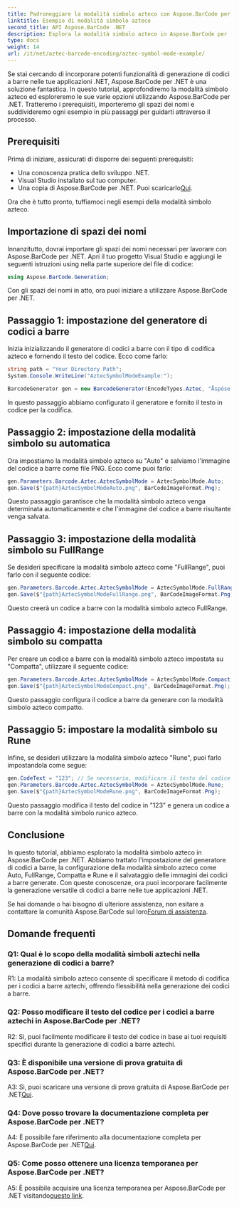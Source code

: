 ```yaml
---
title: Padroneggiare la modalità simbolo azteco con Aspose.BarCode per .NET
linktitle: Esempio di modalità simbolo azteco
second_title: API Aspose.BarCode .NET
description: Esplora la modalità simbolo azteco in Aspose.BarCode per .NET e scopri come generare facilmente codici a barre versatili. Mettiti alla prova con le modalità Auto, FullRange, Compact e Rune in questo tutorial completo.
type: docs
weight: 14
url: /it/net/aztec-barcode-encoding/aztec-symbol-mode-example/
---
```

Se stai cercando di incorporare potenti funzionalità di generazione di codici a barre nelle tue applicazioni .NET, Aspose.BarCode per .NET è una soluzione fantastica. In questo tutorial, approfondiremo la modalità simbolo azteco ed esploreremo le sue varie opzioni utilizzando Aspose.BarCode per .NET. Tratteremo i prerequisiti, importeremo gli spazi dei nomi e suddivideremo ogni esempio in più passaggi per guidarti attraverso il processo.

## Prerequisiti

Prima di iniziare, assicurati di disporre dei seguenti prerequisiti:

- Una conoscenza pratica dello sviluppo .NET.
- Visual Studio installato sul tuo computer.
-  Una copia di Aspose.BarCode per .NET. Puoi scaricarlo[Qui](https://releases.aspose.com/barcode/net/).

Ora che è tutto pronto, tuffiamoci negli esempi della modalità simbolo azteco.

## Importazione di spazi dei nomi

Innanzitutto, dovrai importare gli spazi dei nomi necessari per lavorare con Aspose.BarCode per .NET. Apri il tuo progetto Visual Studio e aggiungi le seguenti istruzioni using nella parte superiore del file di codice:

```csharp
using Aspose.BarCode.Generation;
```

Con gli spazi dei nomi in atto, ora puoi iniziare a utilizzare Aspose.BarCode per .NET.

## Passaggio 1: impostazione del generatore di codici a barre

Inizia inizializzando il generatore di codici a barre con il tipo di codifica azteco e fornendo il testo del codice. Ecco come farlo:

```csharp
string path = "Your Directory Path";
System.Console.WriteLine("AztecSymbolModeExample:");

BarcodeGenerator gen = new BarcodeGenerator(EncodeTypes.Aztec, "Åspóse.Barcóde©");
```

In questo passaggio abbiamo configurato il generatore e fornito il testo in codice per la codifica.

## Passaggio 2: impostazione della modalità simbolo su automatica

Ora impostiamo la modalità simbolo azteco su "Auto" e salviamo l'immagine del codice a barre come file PNG. Ecco come puoi farlo:

```csharp
gen.Parameters.Barcode.Aztec.AztecSymbolMode = AztecSymbolMode.Auto;
gen.Save($"{path}AztecSymbolModeAuto.png", BarCodeImageFormat.Png);
```

Questo passaggio garantisce che la modalità simbolo azteco venga determinata automaticamente e che l'immagine del codice a barre risultante venga salvata.

## Passaggio 3: impostazione della modalità simbolo su FullRange

Se desideri specificare la modalità simbolo azteco come "FullRange", puoi farlo con il seguente codice:

```csharp
gen.Parameters.Barcode.Aztec.AztecSymbolMode = AztecSymbolMode.FullRange;
gen.Save($"{path}AztecSymbolModeFullRange.png", BarCodeImageFormat.Png);
```

Questo creerà un codice a barre con la modalità simbolo azteco FullRange.

## Passaggio 4: impostazione della modalità simbolo su compatta

Per creare un codice a barre con la modalità simbolo azteco impostata su "Compatta", utilizzare il seguente codice:

```csharp
gen.Parameters.Barcode.Aztec.AztecSymbolMode = AztecSymbolMode.Compact;
gen.Save($"{path}AztecSymbolModeCompact.png", BarCodeImageFormat.Png);
```

Questo passaggio configura il codice a barre da generare con la modalità simbolo azteco compatto.

## Passaggio 5: impostare la modalità simbolo su Rune

Infine, se desideri utilizzare la modalità simbolo azteco "Rune", puoi farlo impostandola come segue:

```csharp
gen.CodeText = "123"; // Se necessario, modificare il testo del codice
gen.Parameters.Barcode.Aztec.AztecSymbolMode = AztecSymbolMode.Rune;
gen.Save($"{path}AztecSymbolModeRune.png", BarCodeImageFormat.Png);
```

Questo passaggio modifica il testo del codice in "123" e genera un codice a barre con la modalità simbolo runico azteco.

## Conclusione

In questo tutorial, abbiamo esplorato la modalità simbolo azteco in Aspose.BarCode per .NET. Abbiamo trattato l'impostazione del generatore di codici a barre, la configurazione della modalità simbolo azteco come Auto, FullRange, Compatta e Rune e il salvataggio delle immagini dei codici a barre generate. Con queste conoscenze, ora puoi incorporare facilmente la generazione versatile di codici a barre nelle tue applicazioni .NET.

 Se hai domande o hai bisogno di ulteriore assistenza, non esitare a contattare la comunità Aspose.BarCode sul loro[Forum di assistenza](https://forum.aspose.com/c/barcode/13).

## Domande frequenti

### Q1: Qual è lo scopo della modalità simboli aztechi nella generazione di codici a barre?

R1: La modalità simbolo azteco consente di specificare il metodo di codifica per i codici a barre aztechi, offrendo flessibilità nella generazione dei codici a barre.

### Q2: Posso modificare il testo del codice per i codici a barre aztechi in Aspose.BarCode per .NET?

R2: Sì, puoi facilmente modificare il testo del codice in base ai tuoi requisiti specifici durante la generazione di codici a barre aztechi.

### Q3: È disponibile una versione di prova gratuita di Aspose.BarCode per .NET?

A3: Sì, puoi scaricare una versione di prova gratuita di Aspose.BarCode per .NET[Qui](https://releases.aspose.com/).

### Q4: Dove posso trovare la documentazione completa per Aspose.BarCode per .NET?

 A4: È possibile fare riferimento alla documentazione completa per Aspose.BarCode per .NET[Qui](https://reference.aspose.com/barcode/net/).

### Q5: Come posso ottenere una licenza temporanea per Aspose.BarCode per .NET?

 A5: È possibile acquisire una licenza temporanea per Aspose.BarCode per .NET visitando[questo link](https://purchase.aspose.com/temporary-license/).